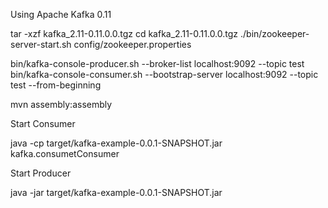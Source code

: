 Using Apache Kafka 0.11

tar -xzf kafka_2.11-0.11.0.0.tgz
cd kafka_2.11-0.11.0.0.tgz
./bin/zookeeper-server-start.sh config/zookeeper.properties


bin/kafka-console-producer.sh --broker-list localhost:9092 --topic test
bin/kafka-console-consumer.sh --bootstrap-server localhost:9092 --topic test --from-beginning
 


mvn assembly:assembly

Start Consumer

java -cp target/kafka-example-0.0.1-SNAPSHOT.jar kafka.consumetConsumer 

Start Producer

java -jar target/kafka-example-0.0.1-SNAPSHOT.jar 

